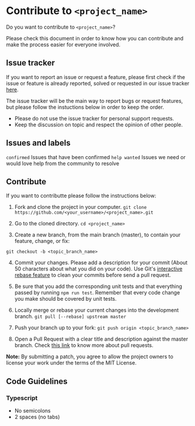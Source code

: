 # Contribute to `<project_name>`

Do you want to contribute to `<project_name>`?

Please check this document in order to know how you can contribute and make the process easier for everyone involved.

## Issue tracker

If you want to report an issue or request a feature, please first check if the issue or feature is already reported, solved or requested in our issue tracker [here](`<your_link>`).

The issue tracker will be the main way to report bugs or request features, but please follow the instuctions below in order to keep the order.

- Please do not use the issue tracker for personal support requests.
- Keep the discussion on topic and respect the opinion of other people.

## Issues and labels

`confirmed` Issues that have been confirmed
`help wanted` Issues we need or would love help from the community to resolve

## Contribute

If you want to contributte please follow the instructions below:

1. Fork and clone the project in your computer.
   `git clone https://github.com/<your_username>/<project_name>.git`

2. Go to the cloned directory.
   `cd <project_name>`

3. Create a new branch, from the main branch (master), to contain your feature, change, or fix:

`git checkout -b <topic_branch_name>`

4. Commit your changes. Please add a description for your commit (About 50 characters about what you did on your code). Use Git's [interactive rebase feature](https://help.github.com/en/github/using-git/about-git-rebase) to clean your commits before send a pull request.

5. Be sure that you add the corresponding unit tests and that everything passed by running `npm run test`. Remember that every code change you make should be covered by unit tests.

6. Locally merge or rebase your current changes into the development branch.
   `git pull [--rebase] upstream master`

7. Push your branch up to your fork:
   `git push origin <topic_branch_name>`

8. Open a Pull Request with a clear title and description against the master branch. Check [this link](https://help.github.com/en/github/collaborating-with-issues-and-pull-requests/about-pull-requests) to know more about pull requests.

**Note:** By submitting a patch, you agree to allow the project owners to license your work under the terms of the MIT License.

## Code Guidelines

### Typescript

- No semicolons
- 2 spaces (no tabs)
